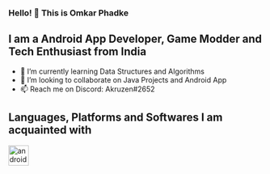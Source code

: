 ### Hello! 👋 This is Omkar Phadke

## I am a Android App Developer, Game Modder and Tech Enthusiast from India

- 🌱 I’m currently learning Data Structures and Algorithms
- 👯 I’m looking to collaborate on Java Projects and Android App
- 📫 Reach me on Discord: Akruzen#2652

## Languages, Platforms and Softwares I am acquainted with

<p align="left"> <a href="https://www.android.com/intl/en_in/" target="_blank"> <img src="https://pbs.twimg.com/profile_images/1164525925242986497/N5_DCXYQ_400x400.jpg" alt="android" width="40" height="40"/> </a>

<!--
**Akruzen/Akruzen** is a ✨ _special_ ✨ repository because its `README.md` (this file) appears on your GitHub profile.

Here are some ideas to get you started:

- 🔭 I’m currently working on ...
- 🌱 I’m currently learning ...
- 👯 I’m looking to collaborate on ...
- 🤔 I’m looking for help with ...
- 💬 Ask me about ...
- 📫 How to reach me: ...
- 😄 Pronouns: ...
- ⚡ Fun fact: ...
-->
